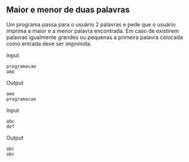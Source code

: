 ## Maior e menor de duas palavras 

Um programa passa para o usuário 2 palavras e pede que o usuário imprima a maior e a menor palavra encontrada. Em caso de existirem palavras igualmente grandes ou pequenas a primeira palavra colocada como entrada deve ser imprimida.

Input
``` 
programacao
amo
```
Output
```
amo
programacao

```
Input
``` 
abc
def
```
Output
```
abc
abc
```